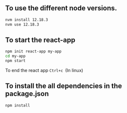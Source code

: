 ## To use the different node versions.

```sh
nvm install 12.18.3
nvm use 12.18.3
```

## To start the react-app

```sh
npm init react-app my-app
cd my-app
npm start
```

To end the react app `Ctrl+c `(In linux)

## To install the all dependencies in the package.json

```sh
npm install
```
